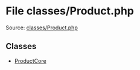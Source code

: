 File classes/Product.php
=========

Source: [classes/Product.php](https://github.com/PrestaShop/PrestaShop/blob/1.6.0.4/classes/Product.php)


Classes
-------

* [ProductCore](class.ProductCore.md)

